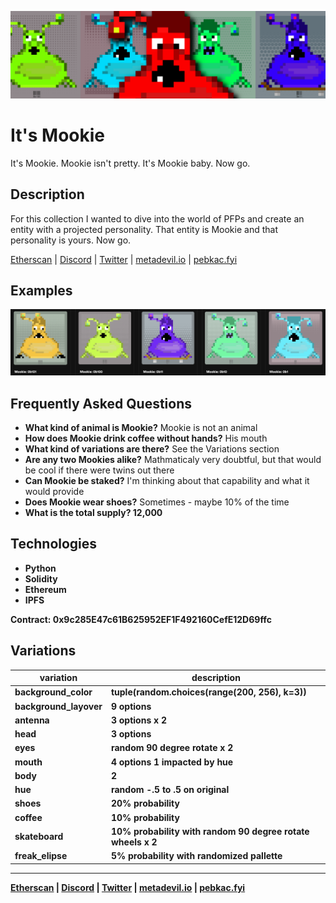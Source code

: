 ![mookie](./docs/1440x400.png)

# It's Mookie
It's Mookie. Mookie isn't pretty. It's Mookie baby. Now go.

## Description
For this collection I wanted to dive into the world of PFPs and create an entity with a projected personality. That entity is Mookie and that personality is yours. Now go.

[Etherscan](https://etherscan.com/address/0x9c285E47c61B625952EF1F492160CefE12D69ffc) | 
[Discord](https://discord.gg/HWnrVSBC) | 
[Twitter](https://twitter.com/mindrash) | 
[metadevil.io](https://metadevil.io) | 
[pebkac.fyi](https://pebkac.fyi)

## Examples

![mookie](./docs/examples.png)

## Frequently Asked Questions
- <strong>What kind of animal is Mookie?</strong> Mookie is not an animal
- <strong>How does Mookie drink coffee without hands?</strong> His mouth
- <strong>What kind of variations are there?</strong> See the Variations section
- <strong>Are any two Mookies alike?</strong> Mathmaticaly very doubtful, but that would be cool if there were twins out there
- <strong>Can Mookie be staked?</strong> I'm thinking about that capability and what it would provide
- <strong>Does Mookie wear shoes?</strong> Sometimes - maybe 10% of the time
- <strong>What is the total supply? 12,000

## Technologies
- Python
- Solidity
- Ethereum
- IPFS

Contract: 0x9c285E47c61B625952EF1F492160CefE12D69ffc

## Variations

| variation           | description                                             |
|---------------------|---------------------------------------------------------|
| background_color    | tuple(random.choices(range(200, 256), k=3)) |
| background_layover  | 9 options |
| antenna             | 3 options x 2 |
| head                | 3 options |
| eyes                | random 90 degree rotate x 2 |
| mouth               | 4 options 1 impacted by hue |
| body                | 2 |
| hue                 | random -.5 to .5 on original |
| shoes               | 20% probability |
| coffee              | 10% probability |
| skateboard          | 10% probability with random 90 degree rotate wheels x 2 |
| freak_elipse        | 5% probability with randomized pallette |

---

[Etherscan](https://etherscan.com/address/0x9c285E47c61B625952EF1F492160CefE12D69ffc) | 
[Discord](https://discord.gg/HWnrVSBC) | 
[Twitter](https://twitter.com/mindrash) | 
[metadevil.io](https://metadevil.io) | 
[pebkac.fyi](https://pebkac.fyi)
